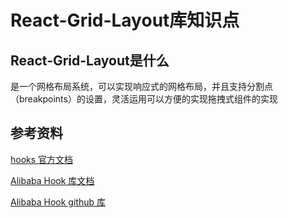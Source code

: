 # React-Grid-Layout库知识点

## React-Grid-Layout是什么 
 是一个网格布局系统，可以实现响应式的网格布局，并且支持分割点（breakpoints）的设置，灵活运用可以方便的实现拖拽式组件的实现


## 参考资料

[hooks 官方文档](https://reactjs.org/docs/hooks-intro.html)

[Alibaba Hook 库文档](https://ahooks.js.org/zh-CN)

[Alibaba Hook github 库](https://github.com/alibaba/hooks/blob/master/packages/hooks/src)
